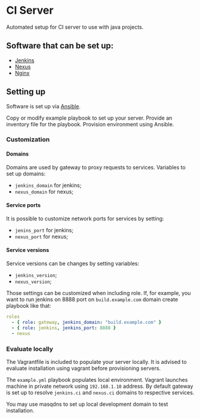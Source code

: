 CI Server
========

Automated setup for CI server to use with java projects.

## Software that can be set up:

* [Jenkins](https://jenkins.io/)
* [Nexus](https://www.sonatype.com/nexus-repository-oss)
* [Nginx](https://www.nginx.com/resources/wiki/)

## Setting up

Software is set up via [Ansible](https://www.ansible.com/).

Copy or modify example playbook to set up your server.
Provide an inventory file for the playbook.
Provision environment using Ansible.

### Customization

#### Domains
Domains are used by gateway to proxy requests to services.
Variables to set up domains:
* `jenkins_domain` for jenkins;
* `nexus_domain` for nexus;

#### Service ports
It is possible to customize network ports for services by setting:
* `jenins_port` for jenkins;
* `nexus_port` for nexus;

#### Service versions
Service versions can be changes by setting variables:
* `jenkins_version`;
* `nexus_version`;

Those settings can be customized when including role.
If, for example, you want to run jenkins on 8888 port on `build.example.com` domain
create playbook like that:
```yml
roles
  - { role: gateway, jenkins_domain: "build.example.com" }
  - { role: jenkins, jenkins_port: 8888 }
  - nexus
```

### Evaluate locally

The Vagrantfile is included to populate your server locally.
It is advised to evaluate installation using vagrant before provisioning servers.

The `example.yml` playbook populates local environment.
Vagrant launches machine in private network using `192.168.1.10` address.
By default gateway is set up to resolve `jenkins.ci` and `nexus.ci` domains
to respective services.

You may use masqdns to set up local development domain to test installation.
